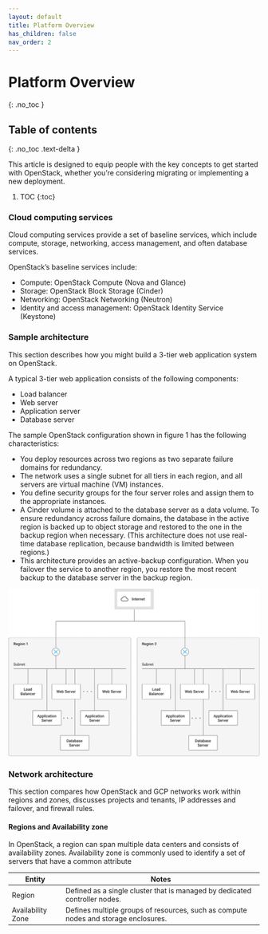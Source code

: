 ```yaml
---
layout: default
title: Platform Overview
has_children: false
nav_order: 2
---
```


# Platform Overview
{: .no_toc }

## Table of contents
{: .no_toc .text-delta }

This article is designed to equip people with the key concepts to get started with OpenStack, whether you’re considering migrating or implementing a new deployment.


1. TOC
{:toc}

### Cloud computing services

Cloud computing services provide a set of baseline services, which include compute, storage, networking, access management, and often database services.

OpenStack’s baseline services include:

- Compute: OpenStack Compute (Nova and Glance)
- Storage: OpenStack Block Storage (Cinder)
- Networking: OpenStack Networking (Neutron)
- Identity and access management: OpenStack Identity Service (Keystone)

### Sample architecture

This section describes how you might build a 3-tier web application system on OpenStack.

A typical 3-tier web application consists of the following components:

- Load balancer
- Web server
- Application server
- Database server

The sample OpenStack configuration shown in figure 1 has the following characteristics:

- You deploy resources across two regions as two separate failure domains for redundancy.
- The network uses a single subnet for all tiers in each region, and all servers are virtual machine (VM) instances.
- You define security groups for the four server roles and assign them to the appropriate instances.
- A Cinder volume is attached to the database server as a data volume. To ensure redundancy across failure domains, the database in the active region is backed up to object storage and restored to the one in the backup region when necessary. (This architecture does not use real-time database replication, because bandwidth is limited between regions.)
- This architecture provides an active-backup configuration. When you failover the service to another region, you restore the most recent backup to the database server in the backup region.

![](assets/images/openstack-1.svg)

### Network architecture

This section compares how OpenStack and GCP networks work within regions and zones, discusses projects and tenants, IP addresses and failover, and firewall rules.

#### Regions and Availability zone
In OpenStack, a region can span multiple data centers and consists of availability zones. Availability zone is commonly used to identify a set of servers that have a common attribute

|Entity   |Notes  |
|---------|---------|
|Region             |Defined as a single cluster that is managed by dedicated controller nodes.  |
|Availability Zone  |Defines multiple groups of resources, such as compute nodes and storage enclosures.|


